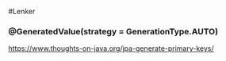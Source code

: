 #Lenker

###  @GeneratedValue(strategy = GenerationType.AUTO)
https://www.thoughts-on-java.org/jpa-generate-primary-keys/

